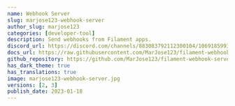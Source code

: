 ```yaml
---
name: Webhook Server
slug: marjose123-webhook-server
author_slug: marjose123
categories: [developer-tool]
description: Send webhooks from Filament apps.
discord_url: https://discord.com/channels/883083792112300104/1069185993770536990
docs_url: https://raw.githubusercontent.com/MarJose123/filament-webhook-server/2.x/README.md
github_repository: https://github.com/MarJose123/filament-webhook-server
has_dark_theme: true
has_translations: true
image: marjose123-webhook-server.jpg
versions: [2, 3]
publish_date: 2023-01-18
---
```

